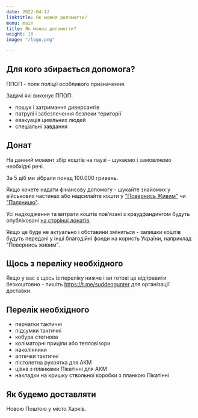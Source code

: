 ```yaml
---
date: 2022-04-12
linktitle: Як можна допомогти?
menu: main
title: Як можна допомогти?
weight: 10
image: "/logo.png"

---
```


## Для кого збирається допомога?

ППОП - полк поліції особливого призначення.

Задачі які виконує ППОП:

* пошук і затримання диверсантів
* патрулі і забезпечення безпеки території
* евакуація цивільних людей
* спеціальні завдання

## Донат

На данний момент збір коштів на паузі - шукаємо і замовляємо необхідні речі.

За 5 діб ми зібрали понад 100.000 гривень.

Якщо хочете надати фінансову допомогу - шукайте знайомих у військових частинах або надсилайте кошти
у ["Повернись Живим"](https://savelife.in.ua/) чи ["Паляницю"](https://twitter.com/palyanytsya_org).

Усі надходження та витрати коштів повʼязані з краудфандингом будуть опубліковані [на сторінці донатів](/donations).

Якщо це буде не актуально і обставини зміняться - залишки коштів будуть передані у інші благодійні фонди на користь України, наприклад "Повернись живим".

## Щось з переліку необхідного

Якщо у вас є щось із переліку нижче і ви готові це відправити безкоштовно - пишіть https://t.me/suddengunter для організації доставки.

## Перелік необхідного

* перчатки тактичні
* підсумки тактичні
* кобура стегнова
* коліматорні приціли або тепловізори
* наколінники
* аптечки тактичні
* пістолетна рукоятка для АКМ
* цівка з планками Пікатінні для АКМ
* накладки на кришку ствольної коробки з планкою Пікатінні

## Як будемо доставляти

Новою Поштою у місто Харків.

<!--more-->